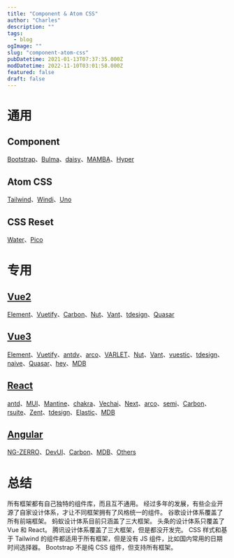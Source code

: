 ```yaml
---
title: "Component & Atom CSS"
author: "Charles"
description: ""
tags:
  - blog
ogImage: ""
slug: "component-atom-css"
pubDatetime: 2021-01-13T07:37:35.000Z
modDatetime: 2022-11-10T03:01:58.000Z
featured: false
draft: false
---
```


# 通用

## Component

[Bootstrap](https://getbootstrap.com/)、[Bulma](https://bulma.io/)、[daisy](https://daisyui.com/)、[MAMBA](https://mambaui.com/)、[Hyper](https://www.hyperui.dev/)

## Atom CSS

[Tailwind](https://tailwindcss.com/)、[Windi](https://windicss.org/)、[Uno](https://github.com/unocss/unocss)

## CSS Reset

[Water](https://watercss.kognise.dev/)、[Pico](https://picocss.com/)

# 专用

## [Vue2](https://cn.vuejs.org/index.html)

[Element](https://element.eleme.cn/#/zh-CN)、[Vuetify](https://vuetifyjs.com/en/)、[Carbon](https://carbondesignsystem.com/)、[Nut](https://nutui.jd.com/#/)、[Vant](https://vant-contrib.gitee.io/vant/v2/#/zh-CN/)、[tdesign](https://tdesign.tencent.com/)、[Quasar](https://v1.quasar.dev/)

## [Vue3](https://staging-cn.vuejs.org/)

[Element](https://element-plus.org/zh-CN/)、[Vuetify](https://vuetifyjs.com/en/)、[antdv](https://vuetifyjs.com/zh-Hans/getting-started/installation/)、[arco](https://arco.design/)、[VARLET](https://varlet-varletjs.vercel.app/#/zh-CN/index)、[Nut](https://nutui.jd.com/#/)、[Vant](https://vant-contrib.gitee.io/vant/#/zh-CN)、[vuestic](https://vuestic.dev/)、[tdesign](https://tdesign.tencent.com/)、[naive](https://www.naiveui.com/zh-CN/os-theme)、[Quasar](https://quasar.dev/)、[hey](https://v2.heyui.top/)、[MDB](https://mdbootstrap.com/)

## [React](https://zh-hans.reactjs.org/)

[antd](https://ant.design/docs/react/introduce)、[MUI](https://mui.com/zh/)、[Mantine](https://mantine.dev/)、[chakra](https://chakra-ui.com/)、[Vechai](https://www.vechaiui.com/)、[Next](https://nextui.org/)、[arco](https://arco.design/)、[semi](https://semi.design/zh-CN)、[Carbon](https://carbondesignsystem.com/)、[rsuite](https://rsuitejs.com/)、[Zent](https://youzan.github.io/zent/zh/guides/install)、[tdesign](https://tdesign.tencent.com/)、[Elastic](https://elastic.github.io/eui/#/)、[MDB](https://mdbootstrap.com/)

## [Angular](https://angular.cn/)

[NG-ZERRO](https://ng.ant.design/docs/introduce/zh)、[DevUI](https://devui.design/home)、[Carbon](https://carbondesignsystem.com/)、[MDB](https://mdbootstrap.com/)、[Others](https://angular.io/resources?category=development)

# 总结

所有框架都有自己独特的组件库，而且互不通用。
经过多年的发展，有些企业开源了自家设计体系，才让不同框架拥有了风格统一的组件。
谷歌设计体系覆盖了所有前端框架。
蚂蚁设计体系目前只涵盖了三大框架。
头条的设计体系只覆盖了 Vue 和 React。
腾讯设计体系覆盖了三大框架，但是都没开发完。
CSS 样式和基于 Tailwind 的组件都适用于所有框架，但是没有 JS 组件，比如国内常用的日期时间选择器。
Bootstrap 不是纯 CSS 组件，但支持所有框架。
